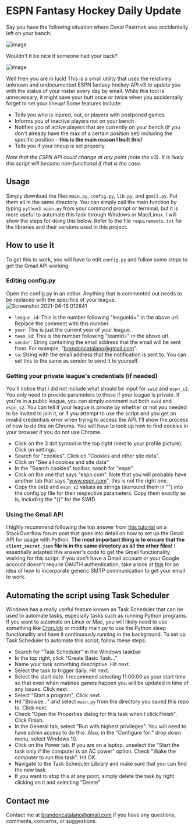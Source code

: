 # ESPN Fantasy Hockey Daily Update
Say you have the following situation where David Pastrnak was accidentally left on your bench:

![image](https://user-images.githubusercontent.com/72364619/116274478-b58bea80-a750-11eb-9dd7-5312b9e6d7a4.png)


Wouldn't it be nice if someone had your back?

![image](https://user-images.githubusercontent.com/72364619/116274562-cb011480-a750-11eb-93fa-92facdb94864.png)

Well then you are in luck! This is a small utility that uses the relatively unknown and undocumented ESPN fantasy hockey API v3 to update you with the status of your roster every day by email. While this tool is unnecessary, it might save your butt once or twice when you accidentally forget to set your lineup! Some features include:
* Tells you who is injured, out, or players with postponed games
* Informs you of inactive players not on your bench 
* Notifies you of active players that are currently on your bench (if you don't already have the max of a certain position set) including the specific position - __this is the main reason I built this!__
* Tells you if your lineup is set properly

*Note that the ESPN API could change at any point (note the v3). It is likely this script will become non-functional if that is the case.*

## Usage
Simply download the files `main.py`, `config.py`, `lib.py`, and `gmail.py`. Put them all in the same directory. You can simply call the main function by typing `python3 main.py` from your command prompt or terminal, but it is more useful to automate this task through Windows or Mac/Linux. I will show the steps for doing this below. Refer to the file `requirements.txt` for the libraries and their versions used in this project. 

## How to use it
To get this to work, you will have to edit `config.py` and follow some steps to get the Gmail API working.

### Editing config.py
Open the config.py in an editor. Anything that is commented out needs to be replaced with the specifics of your league.
![Screenshot 2021-04-16 012641](https://user-images.githubusercontent.com/72364619/114976154-7d80cf80-9e53-11eb-9356-2b35f324ff0e.png)
* `league_id`: This is the number following "leagueId=" in the above url. Replace the comment with this number.
* `year`: This is just the current year of your league.
* `team_id`: This is the number following "teamId=" in the above url.
* `sender`: String containing the email address that the email will be sent from. For example, "brandoncatalano@gmail.com".
* `to`: String with the email address that the notification is sent to. You can set this to the same as sender to send it to yourself.

### Getting your private league's credentials (if needed)
You'll notice that I did not include what should be input for `swid` and `espn_s2`. You only need to provide parameters to these if your league is private. If you're in a public league, you can simply comment out both `swid` and `espn_s2`. You can tell if your league is private by whether or not you needed to be invited to join it, or if you attempt to use the script and you get an invalid credentials error when trying to access the API. I'll show the process of how to do this on Chrome. You will have to look up how to find cookies in your browser if you do not use Chrome.
* Click on the 3 dot symbol in the top right (next to your profile picture). Click on settings.
* Search for "cookies". Click on "Cookies and other site data".
* Click on "See all cookies and site data"
* In the "Search cookies" toolbar, seach for "espn"
* Click on the one that says "espn.com". Note that you will probably have another tab that says "www.espn.com", this is not the right one. 
* Copy the `SWID` and `espn_s2` values as strings (surround them in "") into the config.py file for their respective parameters. Copy them exactly as is, including the "{}" for the SWID.

### Using the Gmail API
I highly recommend following the top answer from [this tutorial](https://stackoverflow.com/questions/37201250/sending-email-via-gmail-python/63847325#63847325) on a StackOverflow forum post that goes into detail on how to set up the Gmail API for usage with Python. __The most important thing is to ensure that the `client_secret.json` file is in the same directory as all the other files!__ I essentially adapted this answer's code to get the Gmail functionality working for this script. If you don't have a Gmail account or your Google account doesn't require OAUTH authentication, take a look at [this](https://realpython.com/python-send-email/) for an idea of how to incorporate generic SMTP communication to get your email to work.

## Automating the script using Task Scheduler
Windows has a really useful feature known as Task Scheduler that can be used to automate tasks, especially tasks such as running Python programs. If you want to automate on Linux or Mac, you will likely need to use something like [CronJob](https://kubernetes.io/docs/concepts/workloads/controllers/cron-jobs/) or modify main.py to use the Python sleep functionality and have it continuously running in the background. To set up Task Scheduler to automate this script, follow these steps:
* Search for "Task Scheduler" in the Windows taskbar
* In the top right, click "Create Basic Task..."
* Name your task something descriptive. Hit next.
* Select the task to trigger daily. Hit next. 
* Select the start date. I recommend selecting 11:00:00 as your start time so that even when matinee games happen you will be updated in time of any issues. Click next.
* Select "Start a program". Click next. 
* Hit "Browse..." and select `main.py` from the directory you saved this repo to. Click next.
* Check "Open the Properties dialog for this task when I click Finish". Click Finish.
* In the General tab, select "Run with highest privileges". You will need to have admin access to do this. Also, in the "Configure for:" drop down menu, select Windows 10.
* Click on the Power tab. If you are on a laptop, unselect the "Start the task only if the computer is on AC power" option. Check "Wake the computer to run this task". Hit OK.
* Navigate to the Task Scheduler Library and make sure that you can find the new task.
* If you want to stop this at any point, simply delete the task by right clicking on it and selecting "Delete"

## Contact me
Contact me at brandoncatalano@gmail.com if you have any questions, comments, concerns, or suggestions. 
